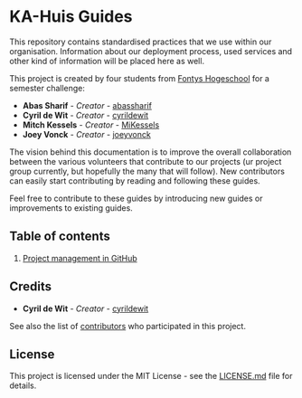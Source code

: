 # KA-Huis Guides

This repository contains standardised practices that we use  within our organisation. Information about our deployment process, used services and other kind of information will be placed here as well.

This project is created by four students from [Fontys Hogeschool](https://fontys.nl/) for a semester challenge:

* **Abas Sharif** - _Creator_ - [abassharif](https://github.com/abassharif)
* **Cyril de Wit** - _Creator_ - [cyrildewit](https://github.com/cyrildewit)
* **Mitch Kessels** - _Creator_ - [MiKessels](https://github.com/MiKessels)
* **Joey Vonck** - _Creator_ - [joeyvonck](https://github.com/joeyvonck)

The vision behind this documentation is to improve the overall collaboration between the various volunteers that contribute to our projects (ur project group currently, but hopefully the many that will follow). New contributors can easily start contributing by reading and following these guides. 

Feel free to contribute to these guides by introducing new guides or improvements to existing guides.

## Table of contents

1. [Project management in GitHub](/project-management-in-github.md)

## Credits

* **Cyril de Wit** - _Creator_ - [cyrildewit](https://github.com/cyrildewit)

See also the list of [contributors](https://github.com/KA-Huis/guides/graphs/contributors) who participated in this project.

## License

This project is licensed under the MIT License - see the [LICENSE.md](LICENSE.md) file for details.
